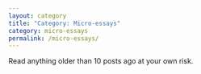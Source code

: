 ```yaml
---
layout: category
title: "Category: Micro-essays"
category: micro-essays
permalink: /micro-essays/
---
```


Read anything older than 10 posts ago at your own risk.
